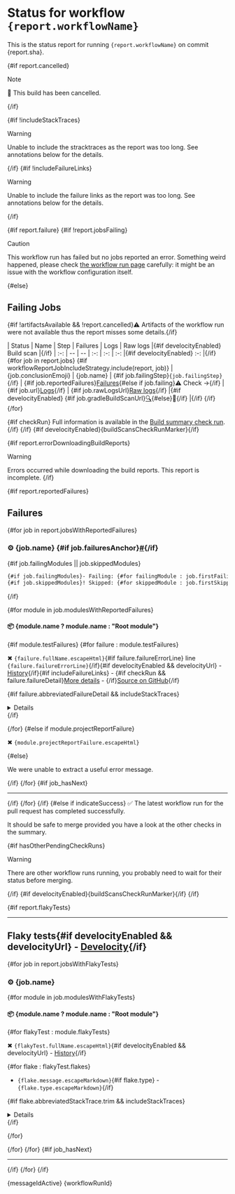# Status for workflow `{report.workflowName}`

This is the status report for running `{report.workflowName}` on commit {report.sha}.

{#if report.cancelled}
> [!NOTE]
> :no_entry_sign: This build has been cancelled.

{/if}

{#if !includeStackTraces}
> [!WARNING]
> Unable to include the stracktraces as the report was too long. See annotations below for the details.

{/if}
{#if !includeFailureLinks}
> [!WARNING]
> Unable to include the failure links as the report was too long. See annotations below for the details.

{/if}

{#if report.failure}
{#if !report.jobsFailing}
> [!CAUTION]
> This workflow run has failed but no jobs reported an error. Something weird happened, please check [the workflow run page]({report.workflowRunUrl}) carefully: it might be an issue with the workflow configuration itself.

{#else}
## Failing Jobs

{#if !artifactsAvailable && !report.cancelled}:warning: Artifacts of the workflow run were not available thus the report misses some details.{/if}

| Status | Name | Step | Failures | Logs | Raw logs |{#if develocityEnabled} Build scan |{/if}
| :-:  | --  | --  | :-:  | :-:  | :-:  |{#if develocityEnabled} :-:  |{/if}
{#for job in report.jobs}
{#if workflowReportJobIncludeStrategy.include(report, job)}
| {job.conclusionEmoji} | {job.name} | {#if job.failingStep}`{job.failingStep}`{/if} | {#if job.reportedFailures}[Failures](#user-content-{job.failuresAnchor}){#else if job.failing}:warning: Check →{/if} | {#if job.url}[Logs]({job.url}){/if} | {#if job.rawLogsUrl}[Raw logs]({job.rawLogsUrl}){/if} |{#if develocityEnabled} {#if job.gradleBuildScanUrl}[:mag:]({job.gradleBuildScanUrl}){#else}:construction:{/if} |{/if}
{/if}
{/for}

{#if checkRun}
Full information is available in the [Build summary check run]({checkRun.htmlUrl}).
{/if}
{/if}
{#if develocityEnabled}{buildScansCheckRunMarker}{/if}

{#if report.errorDownloadingBuildReports}
> [!WARNING]
> Errors occurred while downloading the build reports. This report is incomplete.
{/if}

{#if report.reportedFailures}
## Failures

{#for job in report.jobsWithReportedFailures}
### :gear: {job.name} {#if job.failuresAnchor}<a href="#user-content-{job.failuresAnchor}" id="{job.failuresAnchor}">#</a>{/if}

{#if job.failingModules || job.skippedModules}
```diff
{#if job.failingModules}- Failing: {#for failingModule : job.firstFailingModules}{failingModule} {/for}{/if}{#if job.moreFailingModulesCount}and {job.moreFailingModulesCount} more{/if}
{#if job.skippedModules}! Skipped: {#for skippedModule : job.firstSkippedModules}{skippedModule} {/for}{/if}{#if job.moreSkippedModulesCount}and {job.moreSkippedModulesCount} more{/if}
```
{/if}

{#for module in job.modulesWithReportedFailures}
#### :package: {module.name ? module.name : "Root module"}

{#if module.testFailures}
{#for failure : module.testFailures}
<p>✖ <code>{failure.fullName.escapeHtml}</code>{#if failure.failureErrorLine} line <code>{failure.failureErrorLine}</code>{/if}{#if develocityEnabled && develocityUrl} - <a href="{develocityUrl}scans/tests?tests.container={failure.fullClassName}&tests.test={failure.name}">History</a>{/if}{#if includeFailureLinks} - {#if checkRun && failure.failureDetail}<a href="{checkRun.htmlUrl}#user-content-test-failure-{failure.fullClassName.toLowerCase}-{failure_count}">More details</a> - {/if}<a href="{failure.shortenedFailureUrl}">Source on GitHub</a>{/if}</p>

{#if failure.abbreviatedFailureDetail && includeStackTraces}
<details>

```
{failure.abbreviatedFailureDetail.trim}
```

</details>
{/if}

{/for}
{#else if module.projectReportFailure}
<p>✖ <code>{module.projectReportFailure.escapeHtml}</code></p>

{#else}
<p>We were unable to extract a useful error message.</p>

{/if}
{/for}
{#if job_hasNext}

---

{/if}
{/for}
{/if}
{#else if indicateSuccess}
:white_check_mark: The latest workflow run for the pull request has completed successfully.

It should be safe to merge provided you have a look at the other checks in the summary.

{#if hasOtherPendingCheckRuns}
> [!WARNING]
> There are other workflow runs running, you probably need to wait for their status before merging.

{/if}
{#if develocityEnabled}{buildScansCheckRunMarker}{/if}
{/if}

{#if report.flakyTests}

---

## Flaky tests{#if develocityEnabled && develocityUrl} - <a href="{develocityUrl}scans/tests">Develocity</a>{/if}

{#for job in report.jobsWithFlakyTests}
### :gear: {job.name}

{#for module in job.modulesWithFlakyTests}
#### :package: {module.name ? module.name : "Root module"}

{#for flakyTest : module.flakyTests}
<p>✖ <code>{flakyTest.fullName.escapeHtml}</code>{#if develocityEnabled && develocityUrl} - <a href="{develocityUrl}scans/tests?tests.container={flakyTest.fullClassName}&tests.test={flakyTest.name}">History</a>{/if}</p>

{#for flake : flakyTest.flakes}
- `{flake.message.escapeMarkdown}`{#if flake.type} - `{flake.type.escapeMarkdown}`{/if}

{#if flake.abbreviatedStackTrace.trim && includeStackTraces}
<details>

```
{flake.abbreviatedStackTrace.trim}
```

</details>
{/if}

{/for}

{/for}
{/for}
{#if job_hasNext}

---

{/if}
{/for}
{/if}

{messageIdActive}
{workflowRunId}